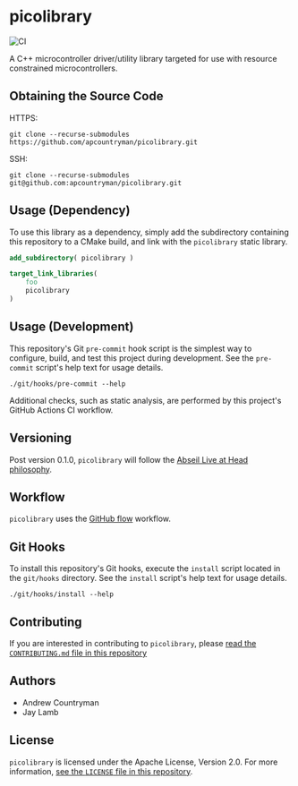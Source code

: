 # picolibrary
![CI](https://github.com/apcountryman/picolibrary/workflows/CI/badge.svg)

A C++ microcontroller driver/utility library targeted for use with resource
constrained microcontrollers.

## Obtaining the Source Code
HTTPS:
```shell
git clone --recurse-submodules https://github.com/apcountryman/picolibrary.git
```
SSH:
```shell
git clone --recurse-submodules git@github.com:apcountryman/picolibrary.git
```

## Usage (Dependency)
To use this library as a dependency, simply add the subdirectory containing this
repository to a CMake build, and link with the `picolibrary` static library.
```cmake
add_subdirectory( picolibrary )
```
```cmake
target_link_libraries(
    foo
    picolibrary
)
```

## Usage (Development)
This repository's Git `pre-commit` hook script is the simplest way to configure, build,
and test this project during development.
See the `pre-commit` script's help text for usage details.
```shell
./git/hooks/pre-commit --help
```

Additional checks, such as static analysis, are performed by this project's GitHub Actions
CI workflow.

## Versioning
Post version 0.1.0, `picolibrary` will follow the [Abseil Live at Head
philosophy](https://abseil.io/about/philosophy).

## Workflow
`picolibrary` uses the [GitHub flow](https://guides.github.com/introduction/flow/)
workflow.

## Git Hooks
To install this repository's Git hooks, execute the `install` script located in the
`git/hooks` directory.
See the `install` script's help text for usage details.
```shell
./git/hooks/install --help
```

## Contributing
If you are interested in contributing to `picolibrary`, please [read the `CONTRIBUTING.md`
file in this repository](CONTRIBUTING.md)

## Authors
- Andrew Countryman
- Jay Lamb

## License
`picolibrary` is licensed under the Apache License, Version 2.0.
For more information, [see the `LICENSE` file in this repository](LICENSE).
